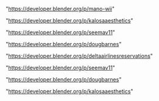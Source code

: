 "https://developer.blender.org/p/mano-wii"

"https://developer.blender.org/p/kalosaaesthetics"

"https://developer.blender.org/p/seemav11"

"https://developer.blender.org/p/dougbarnes"

 
"https://developer.blender.org/p/deltaairlinesreservations"


"https://developer.blender.org/p/seemav11"


"https://developer.blender.org/p/dougbarnes"


"https://developer.blender.org/p/kalosaaesthetics"


 
